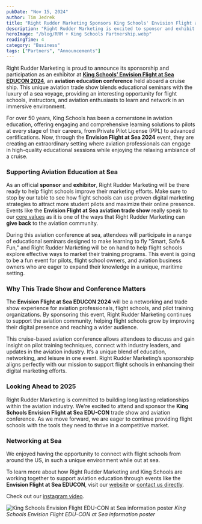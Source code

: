 ```yaml
---
pubDate: "Nov 15, 2024"
author: Tim Jedrek
title: "Right Rudder Marketing Sponsors King Schools' Envision Flight at Sea EDUCON 2024"
description: "Right Rudder Marketing is excited to sponsor and exhibit at King Schools' Envision Flight at Sea EDUCON, an innovative aviation education trade show held aboard a cruise ship in 2024. This partnership showcases our commitment to supporting flight schools with advanced marketing strategies. We enjoyed networking with flight schools professionals at sea."
heroImage: "/blog/RRM + King Schools Partnership.webp"
readingTime: 4
category: "Business"
tags: ["Partners", "Announcements"]
---
```


Right Rudder Marketing is proud to announce its sponsorship and participation as an exhibitor at **[King Schools’ Envision Flight at Sea EDUCON 2024](https://www.eventbrite.com/e/envision-flight-at-sea-2024-tickets-713862601257)**, an **aviation education conference** held aboard a cruise ship. This unique aviation trade show blends educational seminars with the luxury of a sea voyage, providing an interesting opportunity for flight schools, instructors, and aviation enthusiasts to learn and network in an immersive environment.

For over 50 years, King Schools has been a cornerstone in aviation education, offering engaging and comprehensive learning solutions to pilots at every stage of their careers, from Private Pilot License (PPL) to advanced certifications. Now, through the **Envision Flight at Sea 2024** event, they are creating an extraordinary setting where aviation professionals can engage in high-quality educational sessions while enjoying the relaxing ambiance of a cruise.

### Supporting Aviation Education at Sea

As an official **sponsor** and **exhibitor**, Right Rudder Marketing will be there ready to help flight schools improve their marketing efforts. Make sure to stop by our table to see how flight schools can use proven digital marketing strategies to attract more student pilots and maximize their online presence.  Events like the **Envision Flight at Sea aviation trade show** really speak to our [core values](https://rightruddermarketing.com/about/who-we-are) as it is one of the ways that Right Rudder Marketing can **give back** to the aviation community.

During this aviation conference at sea, attendees will participate in a range of educational seminars designed to make learning to fly "Smart, Safe & Fun," and Right Rudder Marketing will be on hand to help flight schools explore effective ways to market their training programs. This event is going to be a fun event for pilots, flight school owners, and aviation business owners who are eager to expand their knowledge in a unique, maritime setting.

### Why This Trade Show and Conference Matters

The **Envision Flight at Sea EDUCON 2024** will be a networking and trade show experience for aviation professionals, flight schools, and pilot training organizations. By sponsoring this event, Right Rudder Marketing continues to support the aviation community, helping flight schools grow by improving their digital presence and reaching a wider audience.

This cruise-based aviation conference allows attendees to discuss and gain insight on pilot training techniques, connect with industry leaders, and updates in the aviation industry. It’s a unique blend of education, networking, and leisure in one event. Right Rudder Marketing’s sponsorship aligns perfectly with our mission to support flight schools in enhancing their digital marketing efforts.

### Looking Ahead to 2025

Right Rudder Marketing is committed to building long lasting relationships within the aviation industry. We're excited to attend and sponsor the **King Schools Envision Flight at Sea EDU-CON** trade show and aviation conference. As we move forward, we are eager to continue providing flight schools with the tools they need to thrive in a competitive market.

### Networking at Sea

We enjoyed having the opportunity to connect with flight schools from around the US, in such a unique environment while out at sea.

To learn more about how Right Rudder Marketing and King Schools are working together to support aviation education through events like the **Envision Flight at Sea EDUCON**, visit our [website](https://rightruddermarketing.com) or [contact us directly](https://rightruddermarketing.com/contact).

Check out our [instagram video](https://www.instagram.com/p/DCSfeFWuKGm/).

![King Schools Envision Flight EDU-CON at Sea information poster](/blog/king-school-edu-con-envision-flight-at-sea-2024.png)
*King Schools Envision Flight EDU-CON at Sea information poster*